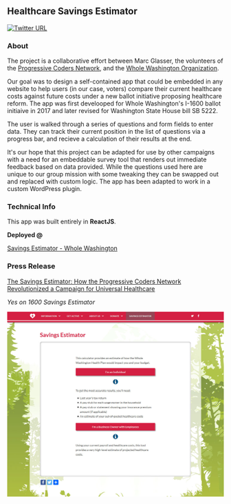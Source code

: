 ## Healthcare Savings Estimator

[![Twitter URL](https://img.shields.io/twitter/url/http/shields.io.svg?style=social)](https://github.com/chrisco23/savings-estimator)

### About
The project is a collaborative effort between Marc Glasser, the volunteers of the [Progressive Coders Network](https://www.progcode.org/), and the [Whole Washington Organization](https://www.wholewashington.org/).

Our goal was to design a self-contained app that could be embedded in any website to help users (in our case, voters) compare their current healthcare costs against future costs under a new ballot initiative proposing healthcare reform. The app was first develooped for Whole Washington's I-1600 ballot initiaive in 2017 and later revised for Washington State House bill SB 5222.

The user is walked through a series of questions and form fields to enter data. They can track their current position in the list of questions via a progress bar, and recieve a calculation of their results at the end.

It's our hope that this project can be adapted for use by other campaigns with a need for an embeddable survey tool that renders out immediate feedback based on data provided. While the questions used here are unique to our group mission with some tweaking they can be swapped out and replaced with custom logic. The app has been adapted to work in a custom WordPress plugin.

### Technical Info
This app was built entirely in **ReactJS**.

**Deployed @**

[Savings Estimator - Whole Washington](https://wholewashington.org/savings-estimator/)

### Press Release

[The Savings Estimator: How the Progressive Coders Network Revolutionized a Campaign for Universal Healthcare](https://medium.com/progressive-coders-network/the-savings-estimator-how-the-progressive-coders-network-revolutionized-a-campaign-for-universal-7478d73a5827)

*Yes on 1600 Savings Estimator*

![Screen Shot of the Savings Estimator](https://github.com/chrisco23/savings-estimator/blob/master/savings-estimator-screenshot.jpg)
